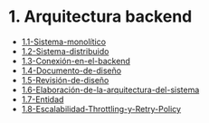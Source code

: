 # 1. Arquitectura backend



[comment]:STARTING_GENERATED_TOC

* [1.1-Sistema-monolítico](<./content/1.1-Sistema-monolítico.md>)
* [1.2-Sistema-distribuido](<./content/1.2-Sistema-distribuido.md>)
* [1.3-Conexión-en-el-backend](<./content/1.3-Conexión-en-el-backend.md>)
* [1.4-Documento-de-diseño](<./content/1.4-Documento-de-diseño.md>)
* [1.5-Revisión-de-diseño](<./content/1.5-Revisión-de-diseño.md>)
* [1.6-Elaboración-de-la-arquitectura-del-sistema](<./content/1.6-Elaboración-de-la-arquitectura-del-sistema.md>)
* [1.7-Entidad](<./content/1.7-Entidad.md>)
* [1.8-Escalabilidad-Throttling-y-Retry-Policy](<./content/1.8-Escalabilidad-Throttling-y-Retry-Policy.md>)

[comment]:ENDING_GENERATED_TOC
